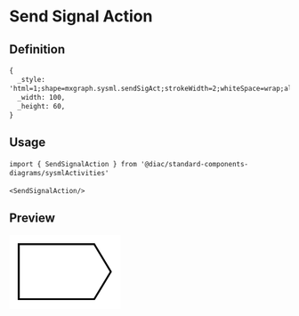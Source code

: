 # Send Signal Action

## Definition

```
{
  _style: 'html=1;shape=mxgraph.sysml.sendSigAct;strokeWidth=2;whiteSpace=wrap;align=center;',
  _width: 100,
  _height: 60,
}
```

## Usage

```
import { SendSignalAction } from '@diac/standard-components-diagrams/sysmlActivities'

<SendSignalAction/>
```

## Preview

<img src="./send-signal-action.png" width="200"/>
